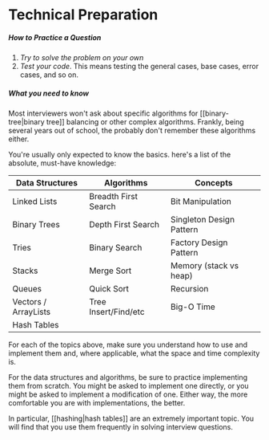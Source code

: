 # Technical Preparation

##### How to Practice a Question
1. *Try to solve the problem on your own*
2. *Test your code*. This means testing the general cases, base cases, error cases, and so on.

##### What you need to know
Most interviewers won't ask about specific algorithms for [[binary-tree|binary tree]] balancing or other complex algorithms. Frankly, being several years out of school, the probably don't remember these algorithms either.

You're usually only expected to know the basics. here's a list of the absolute, must-have knowledge:

|Data Structures|Algorithms|Concepts|
|---|---|---|
|Linked Lists|Breadth First Search|Bit Manipulation|
|Binary Trees|Depth First Search|Singleton Design Pattern|
|Tries|Binary Search|Factory Design Pattern|
|Stacks|Merge Sort|Memory (stack vs heap)|
|Queues|Quick Sort|Recursion|
|Vectors / ArrayLists|Tree Insert/Find/etc|Big-O Time|
|Hash Tables|   |   |

For each of the topics above, make sure you understand how to use and implement them and, where applicable, what the space and time complexity is.

For the data structures and algorithms, be sure to practice implementing them from scratch. You might be asked to implement one directly, or you might be asked to implement a modification of one. Either way, the more comfortable you are with implementations, the better.

In particular, [[hashing|hash tables]] are an extremely important topic. You will find that you use them frequently in solving interview questions.